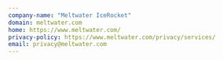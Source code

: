 ```yaml
---
company-name: "Meltwater IceRocket"
domain: meltwater.com
home: https://www.meltwater.com/
privacy-policy: https://www.meltwater.com/privacy/services/
email: privacy@meltwater.com
---
```




